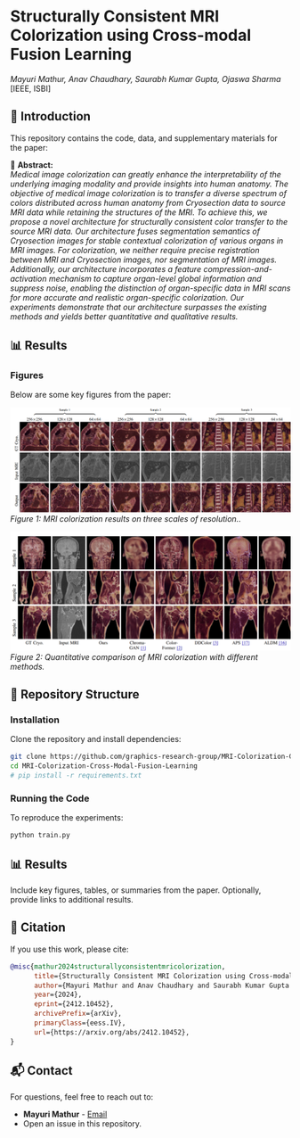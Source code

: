 # Structurally Consistent MRI Colorization using Cross-modal Fusion Learning
_Mayuri Mathur, Anav Chaudhary, Saurabh Kumar Gupta, Ojaswa Sharma_  
[IEEE, ISBI]  

## 📄 Introduction
This repository contains the code, data, and supplementary materials for the paper:

📌 **Abstract:**  
_Medical image colorization can greatly enhance the interpretability of the underlying imaging modality and provide insights into human anatomy. The objective of medical image colorization is to transfer a diverse spectrum of colors distributed across human anatomy from Cryosection data to source MRI data while retaining the structures of the MRI. To achieve this, we propose a novel architecture for structurally consistent color transfer to the source MRI data. Our architecture fuses segmentation semantics of Cryosection images for stable contextual colorization of various organs in MRI images. For colorization, we neither require precise registration between MRI and Cryosection images, nor segmentation of MRI images. Additionally, our architecture incorporates a feature compression-and-activation mechanism to capture organ-level global information and suppress noise, enabling the distinction of organ-specific data in MRI scans for more accurate and realistic organ-specific colorization. Our experiments demonstrate that our architecture surpasses the existing methods and yields better quantitative and qualitative results._

## 📊 Results
### Figures
Below are some key figures from the paper:

![Figure 1](./results/multiresoutputs.png)
*Figure 1: MRI colorization results on three scales of resolution..*

![Figure 2](./results/Comparisons.png)
*Figure 2: Quantitative comparison of MRI colorization with different methods.*

<!-- ### Tables
Below are some key tables from the paper:

| Metric  | Value |
|---------|-------|
| SSIM | |
| MSSSIM | |
| FSIM  | |
| STSIM  |  | -->

## 📁 Repository Structure
<!-- ```
📂 project-root
├── 📜 paper.pdf                  # Final version of the paper
├── 📂 code                        # Source code for experiments/simulations
│   ├── script1.py
│   ├── script2.py
│   └── ...
├── 📂 data                        # Sample datasets or preprocessing scripts
├── 📂 results                     # Experimental results, figures, plots
├── 📂 models                      # Pretrained models (if applicable)
├── 📜 requirements.txt            # List of dependencies
├── 📜 README.md                   # This file
└── 📜 LICENSE                     # License information
``` -->

<!-- ## 🚀 Getting Started
### Prerequisites
Ensure you have the following installed:
- Python >= 3.x
- Required packages listed in `requirements.txt` -->

### Installation
Clone the repository and install dependencies:
```bash
git clone https://github.com/graphics-research-group/MRI-Colorization-Cross-Modal-Fusion-Learning.git
cd MRI-Colorization-Cross-Modal-Fusion-Learning
# pip install -r requirements.txt
```

### Running the Code
To reproduce the experiments:
```bash
python train.py

```

## 📊 Results
Include key figures, tables, or summaries from the paper. Optionally, provide links to additional results.

## 📑 Citation
If you use this work, please cite:
```bibtex
@misc{mathur2024structurallyconsistentmricolorization,
      title={Structurally Consistent MRI Colorization using Cross-modal Fusion Learning}, 
      author={Mayuri Mathur and Anav Chaudhary and Saurabh Kumar Gupta and Ojaswa Sharma},
      year={2024},
      eprint={2412.10452},
      archivePrefix={arXiv},
      primaryClass={eess.IV},
      url={https://arxiv.org/abs/2412.10452}, 
}
```

## 📬 Contact
For questions, feel free to reach out to:
- **Mayuri Mathur** - [Email](mailto:mayurim@iiitd.ac.in)
- Open an issue in this repository.


